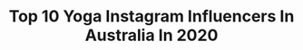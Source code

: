 ---
title: Top 10 Yoga Instagram Influencers In Australia In 2020
description: >-
  Find top yoga Instagram influencers in Australia in 2020. Most popular hashtags: #yogagram #yoga #igyoga.
platform: Instagram
hits: 186
text_top: Identify the top-rated Instagram accounts on inBeat.
text_bottom: Our search engine holds 186 Instagram influencers like this in Australia for you to pitch.
profiles:
  - username: "trinskyyoga"
    fullname: >-
      Tahl Rinsky
    bio: >-
      Yoga🔹Connection 🔹 Byron Bay 🔹Owner @creature.yoga with @bessyyoga YTT ONLINE 2020~ PRACTICE ONLINE daily @creature.yoga live link👇🏻 and @centrfit
    location: "Australia"
    followers: 35345
    engagement: 200
    commentsToLikes: 0.033281
    id: ck14k08kdn2c40i19ql2gie57
    verified: false
    hashtags: "#yoga"
  - username: "movewithnicole"
    fullname: >-
      Nicole McPherson
    bio: >-
      🇦🇺 🇵🇭 🇪🇸 Yoga Lover || Latin Dancer Barre & Pilates Instructor @fitnessplaygroundaus 📍Sydney, Australia 👇 YouTube Channel 👇
    location: "Australia"
    followers: 27441
    engagement: 687
    commentsToLikes: 0.100910
    id: ck5zm9ff1m5bf0i14yx1eswhf
    verified: false
    hashtags: "#yogisofinstagram, #pilatesinstructor, #yogainspo, #flexible"
  - username: "lukassneale"
    fullname: >-
      Lukass ☀️
    bio: >-
      Yoga through life. Life through yoga. 🙏 👨🏼‍💻 #Technology | 🧘‍♂️ #Yoga 👩🏼 @eva.kaszycki | 👦🏼🧒🏼👶🏼 Daddy of 3 ‘Be light ✨ Live light ✨’
    location: "Australia"
    followers: 21284
    engagement: 674
    commentsToLikes: 0.063829
    id: ck8tbbnt3v1eo0j787m3jtubz
    verified: false
    hashtags: "#yogashapes, #enlightenment, #yogatribe, #yogagram"
  - username: "miawoolrich"
    fullname: >-
      Mia
    bio: >-
      Yoga @yogawithmw New York Model Management Chadwick Australia LA Models Elite Miami Elite Milan Louisa Germany Innovative LA • NY
    location: "Australia"
    followers: 27547
    engagement: 231
    commentsToLikes: 0.079942
    id: ck6u527vi75t50j71cqqw4ks7
    verified: false
    hashtags: ""
  - username: "supermyca"
    fullname: >-
      SuperMyca
    bio: >-
      Yoga | Hand Balancer | Dreamer @mycalifestyle Get 10% off @aloyoga DM me for the code! Yoga + Life blog + Discount Codes👇🏼
    location: "Australia"
    followers: 21776
    engagement: 279
    commentsToLikes: 0.116736
    id: ck6tihorg0qjy0j71x6pj9bke
    verified: false
    hashtags: "#healthyliving, #igyoga, #asana, #practicenotperfection"
  - username: "karinachorley"
    fullname: >-
      Karina Nicole
    bio: >-
      Represented by @bespoke_digital lee@bespokepublicrelations.com.au Cacao is life 🍫 Yoga teacher in training🧘🏽‍♀️ Brand boss 💻 DJ 🎧
    location: "Australia"
    followers: 28297
    engagement: 181
    commentsToLikes: 0.062514
    id: ck55pulacbezw0i11jzx7jjlw
    verified: false
    hashtags: ""
  - username: "clairefalconer__"
    fullname: >-
      C L A I R E  🍉
    bio: >-
      🌴 Traveling around Aus in @vanlifestraya 🌴 Personal Trainer & Yoga RYT 200 🌴 @coachedbyclaire 💌 info@clairefalconer.me
    location: "Australia"
    followers: 39451
    engagement: 173
    commentsToLikes: 0.087504
    id: ck0tzgrzjqd5y0i19c5egbdw8
    verified: false
    hashtags: "#dueapril2021, #vanlife, #cabaritabeach, #cabrita"
  - username: "patti.sebastiao"
    fullname: >-
      Patti
    bio: >-
      I share yoga and coffee adventures yoga teacher + forever student | gc, australia ⋒ let’s create -> @wildthing.photography ☼ aulas de yoga ↓
    location: "Australia"
    followers: 6659
    engagement: 723
    commentsToLikes: 0.081487
    id: ckaowgyxk8w6m0i784getmoqr
    verified: false
    hashtags: "#summerisaroundthecorner, #happyday, #howyogissunbathe, #fromtoday"
  - username: "tranquil_steph"
    fullname: >-
      Steph | Yoga & PT Abu Dhabi |
    bio: >-
      Aussie #inAbuDhabi teaching Yoga, PT, wakesurfing, traveling & creating my dream life 💫 💍 @willy_spirituales 👫 @body.soul.evolution 🏄🏼‍♀️ @WakeEvo
    location: "Australia"
    followers: 22213
    engagement: 169
    commentsToLikes: 0.092466
    id: ck6ub36rq776c0j71uori86te
    verified: false
    hashtags: "#huaweip40pro, #aussiegirl, #ignitetheaussome, #ad"
  - username: "melpretorius"
    fullname: >-
      Mel Surf Yoga
    bio: >-
      Movement as Medicine Freelance journalist Yoga | therapeutics + flow 🌱200hr trainings with @yogakoh_
    location: "Australia"
    followers: 7411
    engagement: 572
    commentsToLikes: 0.074351
    id: ck0w3hwk6thve0i19vvv68irt
    verified: false
    hashtags: "#blackouttuesday"
---